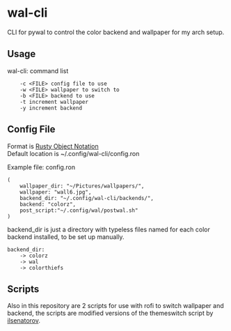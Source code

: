 # wal-cli
CLI for pywal to control the color backend and wallpaper for my arch setup.

## Usage
wal-cli: command list
```
    -c <FILE> config file to use
    -w <FILE> wallpaper to switch to
    -b <FILE> backend to use
    -t increment wallpaper
    -y increment backend
```

## Config File
Format is [Rusty Object Notation](https://docs.rs/ron)  
Default location is ~/.config/wal-cli/config.ron  

Example file: config.ron
```
(
    wallpaper_dir: "~/Pictures/wallpapers/",
    wallpaper: "wall6.jpg",
    backend_dir: "~/.config/wal-cli/backends/",
    backend: "colorz",
    post_script:"~/.config/wal/postwal.sh"
)
```
backend_dir is just a directory with typeless files named for each color backend installed, to be set up manually.  
```
backend_dir:
    -> colorz
    -> wal
    -> colorthiefs
```

## Scripts
Also in this repository are 2 scripts for use with rofi to switch wallpaper and backend, the scripts are modified versions of the themeswitch script by [ilsenatorov](https://github.com/ilsenatorov/dotfiles).
